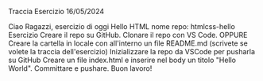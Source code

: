 Traccia Esercizio 16/05/2024

Ciao Ragazzi,
esercizio di oggi Hello HTML
nome repo: htmlcss-hello
Esercizio
Creare il repo su GitHub.
Clonare il repo con VS Code.
OPPURE
Creare la cartella in locale con all'interno un file README.md (scrivete se volete la traccia dell'esercizio)
Inizializzare la repo da VSCode per pusharla su GitHub
Creare un file index.html e inserire nel body un titolo "Hello World".
Committare e pushare.
Buon lavoro! 